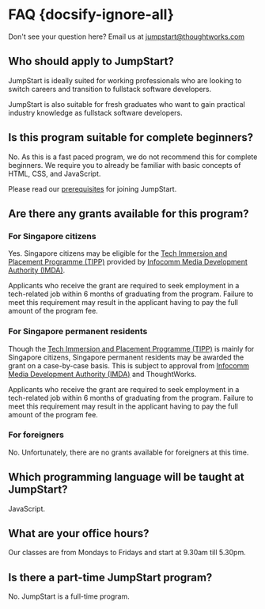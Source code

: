 # FAQ {docsify-ignore-all}

Don't see your question here? Email us at jumpstart@thoughtworks.com

## Who should apply to JumpStart?

JumpStart is ideally suited for working professionals who are looking to switch careers and transition to fullstack software developers.

JumpStart is also suitable for fresh graduates who want to gain practical industry knowledge as fullstack software developers.

## Is this program suitable for complete beginners?

No. As this is a fast paced program, we do not recommend this for complete beginners. We require you to already be familiar with basic concepts of HTML, CSS, and JavaScript.

Please read our [prerequisites](/introduction/prerequisite) for joining JumpStart.

## Are there any grants available for this program?

### For Singapore citizens

Yes. Singapore citizens may be eligible for the [Tech Immersion and Placement Programme (TIPP)](https://www.imda.gov.sg/programme-listing/TechSkills-Accelerator-TeSA/Tech-Immersion-and-Placement-Programme-TIPP) provided by [Infocomm Media Development Authority (IMDA)](https://www.imda.gov.sg/).

Applicants who receive the grant are required to seek employment in a tech-related job within 6 months of graduating from the program. Failure to meet this requirement may result in the applicant having to pay the full amount of the program fee.

### For Singapore permanent residents

Though the [Tech Immersion and Placement Programme (TIPP)](https://www.imda.gov.sg/programme-listing/TechSkills-Accelerator-TeSA/Tech-Immersion-and-Placement-Programme-TIPP) is mainly for Singapore citizens, Singapore permanent residents may be awarded the grant on a case-by-case basis. This is subject to approval from [Infocomm Media Development Authority (IMDA)](https://www.imda.gov.sg/) and ThoughtWorks.

Applicants who receive the grant are required to seek employment in a tech-related job within 6 months of graduating from the program. Failure to meet this requirement may result in the applicant having to pay the full amount of the program fee.

### For foreigners

No. Unfortunately, there are no grants available for foreigners at this time.

## Which programming language will be taught at JumpStart?

JavaScript.

## What are your office hours?

Our classes are from Mondays to Fridays and start at 9.30am till 5.30pm.

## Is there a part-time JumpStart program?

No. JumpStart is a full-time program.
